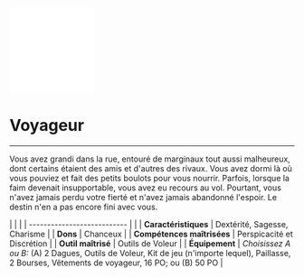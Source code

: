<div class="icon-container">
  <img src="_media/historiques/voyageur.png" alt="Voyageur" class="icon-title" data-no-zoom />

# Voyageur <!-- {docsify-ignore} -->

</div>

---

<div class="texte-intro">
  <p>Vous avez grandi dans la rue, entouré de marginaux tout aussi malheureux, dont certains étaient des amis et d'autres des rivaux. Vous avez dormi là où vous pouviez et fait des petits boulots pour vous nourrir. Parfois, lorsque la faim devenait insupportable, vous avez eu recours au vol. Pourtant, vous n'avez jamais perdu votre fierté et n'avez jamais abandonné l'espoir. Le destin n'en a pas encore fini avec vous.</p>
</div>

| | |
| --------------------------- | |
| **Caractéristiques** | Dextérité, Sagesse, Charisme |
| **Dons** | Chanceux |
| **Compétences maîtrisées** | Perspicacité et Discrétion |
| **Outil maîtrisé** | Outils de Voleur |
| **Équipement** | *Choisissez A ou B:* (A) 2 Dagues, Outils de Voleur, Kit de jeu (n'importe lequel), Paillasse, 2 Bourses, Vêtements de voyageur, 16 PO; ou (B) 50 PO |